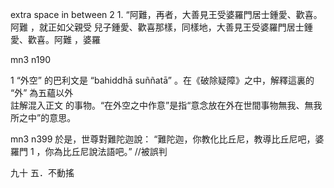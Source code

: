 extra space in between
2 1. “阿難，再者，大善見王受婆羅門居士鍾愛、歡喜。阿難 ，就正如父親受
兒子鍾愛、歡喜那樣，同樣地，大善見王受婆羅門居士鍾愛、歡喜。阿難 ，婆羅 


mn3 n190

1 “外空”  的巴利文是  “bahiddhā suññatā”  。在《破除疑障》之中，解釋這裏的  “外”  為五蘊以外  
註解混入正文
的事物。“在外空之中作意”是指“意念放在外在世間事物無我、無我所之中”的意思。


mn3 n399
於是，世尊對難陀迦說：  “難陀迦，你教化比丘尼，教導比丘尼吧，婆羅門 
1 ，你為比丘尼說法語吧。”   //被誤判


九十  五．不動搖